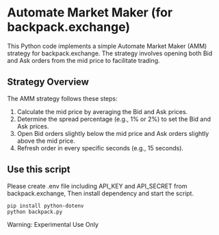 # Automate Market Maker (for backpack.exchange)

This Python code implements a simple Automate Market Maker (AMM) strategy for backpack.exchange. The strategy involves opening both Bid and Ask orders from the mid price to facilitate trading.

## Strategy Overview
The AMM strategy follows these steps:

1. Calculate the mid price by averaging the Bid and Ask prices.
2. Determine the spread percentage (e.g., 1% or 2%) to set the Bid and Ask prices.
3. Open Bid orders slightly below the mid price and Ask orders slightly above the mid price.
4. Refresh order in every specific seconds (e.g., 15 seconds).


## Use this script
Please create .env file including API_KEY and API_SECRET from backpack.exchange, Then install dependency and start the script.

```
pip install python-dotenv
python backpack.py
```


Warning: Experimental Use Only